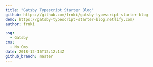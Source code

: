 ```yaml
---
title: "Gatsby Typescript Starter Blog"
github: https://github.com/frnki/gatsby-typescript-starter-blog
demo: https://gatsby-typescript-starter-blog.netlify.com/
author: frnki

ssg:
  - Gatsby
cms:
  - No Cms
date: 2018-12-16T12:12:14Z
github_branch: master
---
```

